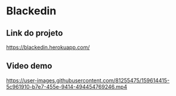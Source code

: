 # Blackedin

## Link do projeto 
https://blackedin.herokuapp.com/

## Video demo

https://user-images.githubusercontent.com/81255475/159614415-5c961910-b7e7-455e-9414-494454769246.mp4

